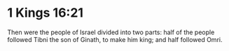 # 1 Kings 16:21

Then were the people of Israel divided into two parts: half of the people followed Tibni the son of Ginath, to make him king; and half followed Omri.